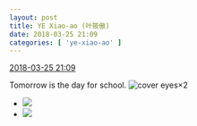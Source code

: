 ```yaml
---
layout: post
title: YE Xiao-ao (叶筱傲)
date: 2018-03-25 21:09
categories: [ 'ye-xiao-ao' ]
---
```


<div class="weibo-info">
  <a href="https://weibo.com/6340485168/G932VkVcO">2018-03-25 21:09</a>
</div>

Tomorrow is the day for school. ![cover eyes](https://img.t.sinajs.cn/t4/appstyle/expression/ext/normal/3c/pcmoren_wu_org.png)×2

<!-- more -->

<ul class="weibo-pic-list-1">
  <li class="weibo-pic">
    <a href="http://wx2.sinaimg.cn/mw690/006V61POgy1fppd888cqoj30u01hce81.jpg"><img src="http://wx2.sinaimg.cn/thumb150/006V61POgy1fppd888cqoj30u01hce81.jpg"/></a>
  </li>
  <li class="weibo-pic">
    <a href="http://wx2.sinaimg.cn/mw690/006V61POgy1fppd89ivz5j30u01hce81.jpg"><img src="http://wx2.sinaimg.cn/thumb150/006V61POgy1fppd89ivz5j30u01hce81.jpg"/></a>
  </li>
</ul>
